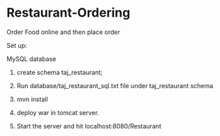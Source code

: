 # Restaurant-Ordering
Order Food online and then place order


Set up:

MySQL database 

1. create schema taj_restaurant;
2. Run database/taj_restaurant_sql.txt file under taj_restaurant schema

3. mvn install 
4. deploy war in tomcat server.
5. Start the server and hit localhost:8080/Restaurant
